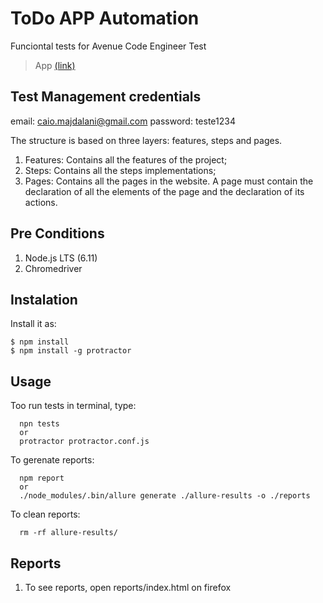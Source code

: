 # ToDo APP Automation

Funciontal tests for Avenue Code Engineer Test

> App [(link)](https://http://qa-test.avenuecode.com/)

## Test Management credentials
email: caio.majdalani@gmail.com
password: teste1234

The structure is based on three layers: features, steps and pages.

1. Features: Contains all the features of the project;
2. Steps: Contains all the steps implementations;
3. Pages: Contains all the pages in the website. A page must contain the declaration of all the elements of the page and the declaration of its actions.

## Pre Conditions

1. Node.js LTS (6.11)
2. Chromedriver

## Instalation

Install it as:

    $ npm install
    $ npm install -g protractor

## Usage

Too run tests in terminal, type:

```
  npn tests
  or
  protractor protractor.conf.js
```

To gerenate reports:

```
  npm report
  or
  ./node_modules/.bin/allure generate ./allure-results -o ./reports
```

To clean reports:

```
  rm -rf allure-results/
```

## Reports

1. To see reports, open reports/index.html on firefox